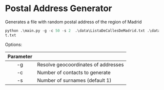 # Postal Address Generator
Generates a file with random postal address of the region of Madrid

```python
python .\main.py -g -c 50 -s 2  .\data\ListaDeCallesDeMadrid.txt .\data\ListaDeNombresPropios.txt .\data\ListaDeApellidos.txt outpu
t.txt
```

Options:

| Parameter |                                       | 
|:---------:|---------------------------------------|
| -g        | Resolve geocoordinates of addresses   |
| -c        | Number of contacts to generate        |
| -s        | Number of surnames (default 1)        |



